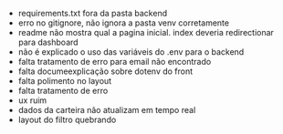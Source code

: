 - requirements.txt fora da pasta backend
- erro no gitignore, não ignora a pasta venv corretamente
- readme não mostra qual a pagina inicial. index deveria redirectionar para dashboard
- não é explicado o uso das variáveis do .env para o backend
- falta tratamento de erro para email não encontrado
- falta documeexplicação sobre dotenv do front
- falta polimento no layout
- falta tratamento de erro
- ux ruim
- dados da carteira não atualizam em tempo real
- layout do filtro quebrando